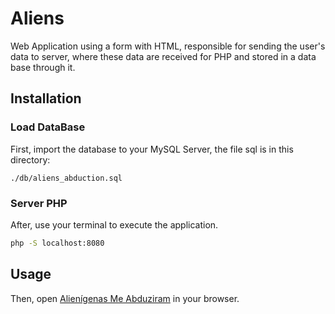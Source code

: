 # Aliens

Web Application using a form with HTML, responsible for sending the user's data to server, where these data are received for PHP and stored in a data base through it.

## Installation

### Load DataBase

First, import the database to your MySQL Server, the file sql is in this directory:
```
./db/aliens_abduction.sql
```

### Server PHP

After, use your terminal to execute the application.
```bash
php -S localhost:8080
```

## Usage

Then, open [Alienígenas Me Abduziram](http://localhost:8080) in your browser.
